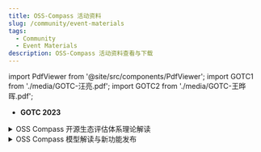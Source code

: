 ```yaml
---
title: OSS-Compass 活动资料
slug: /community/event-materials
tags:
  - Community
  - Event Materials
description: OSS-Compass 活动资料查看与下载
---
```


import PdfViewer from '@site/src/components/PdfViewer';
import GOTC1 from './media/GOTC-汪亮.pdf';
import GOTC2 from './media/GOTC-王晔晖.pdf';

- **GOTC 2023**

<details>
<summary>OSS Compass 开源生态评估体系理论解读</summary>
&ensp;&ensp;<a target="\_blank" href={GOTC1} download="GOTC-汪亮.pdf">下载</a>
<PdfViewer pdfUrl={GOTC1} />
</details>

<details>
<summary>OSS Compass 模型解读与新功能发布</summary>
&ensp;&ensp;<a target="\_blank" href={GOTC2} download="GOTC-王晔晖.pdf">下载</a>
<PdfViewer pdfUrl={GOTC2} />
</details>
